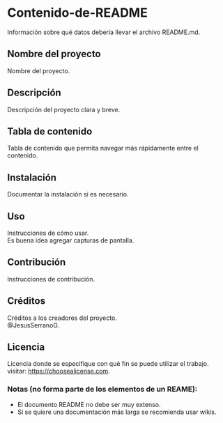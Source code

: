 # Contenido-de-README
Información sobre qué datos debería llevar el archivo README.md.

## Nombre del proyecto
Nombre del proyecto.

## Descripción
Descripción del proyecto clara y breve.

## Tabla de contenido
Tabla de contenido que permita navegar más rápidamente entre el contenido.

## Instalación
Documentar la instalación si es necesario.

## Uso
Instrucciones de cómo usar.<br>
Es buena idea agregar capturas de pantalla.

## Contribución
Instrucciones de contribución.

## Créditos
Créditos a los creadores del proyecto.<br>
@JesusSerranoG.

## Licencia
Licencia donde se especifique con qué fin se puede utilizar el trabajo.<br>
visitar: https://choosealicense.com.


### Notas (no forma parte de los elementos de un REAME):
* El documento README no debe ser muy extenso.<br>
* Si se quiere una documentación más larga se recomienda usar wikis.
